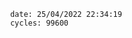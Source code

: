 

                date: 25/04/2022 22:34:19
                cycles: 99600

                         